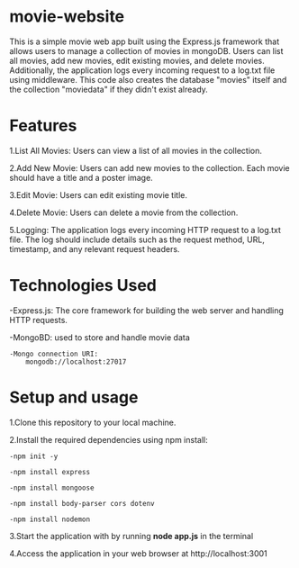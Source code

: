 # movie-website
This is a simple movie web app built using the Express.js framework that allows users to manage a collection of movies in mongoDB. Users can list all movies, add new movies, edit existing movies, and delete movies. Additionally, the application logs every incoming request to a log.txt file using middleware.
This code also creates the database "movies" itself and the collection "moviedata" if they didn't exist already.

# Features

1.List All Movies: Users can view a list of all movies in the collection.

2.Add New Movie: Users can add new movies to the collection. Each movie should have a title and a poster image.

3.Edit Movie: Users can edit existing movie title.

4.Delete Movie: Users can delete a movie from the collection.

5.Logging: The application logs every incoming HTTP request to a log.txt file. The log should include details such as the request method, URL, timestamp, and any relevant request headers.

# Technologies Used

-Express.js: The core framework for building the web server and handling HTTP requests.

-MongoBD: used to store and handle movie data 

	-Mongo connection URI:
		mongodb://localhost:27017
 
# Setup and usage
1.Clone this repository to your local machine.

2.Install the required dependencies using npm install:

	-npm init -y
	
	-npm install express
	
	-npm install mongoose
	
	-npm install body-parser cors dotenv
	
	-npm install nodemon

3.Start the application with by running **node app.js** in the terminal

4.Access the application in your web browser at http://localhost:3001
#
